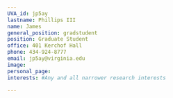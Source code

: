 ```yaml
---
UVA_id: jp5ay
lastname: Phillips III
name: James
general_position: gradstudent
position: Graduate Student
office: 401 Kerchof Hall
phone: 434-924-8777
email: jp5ay@virginia.edu
image:
personal_page:
interests: #Any and all narrower research interests

---
```

